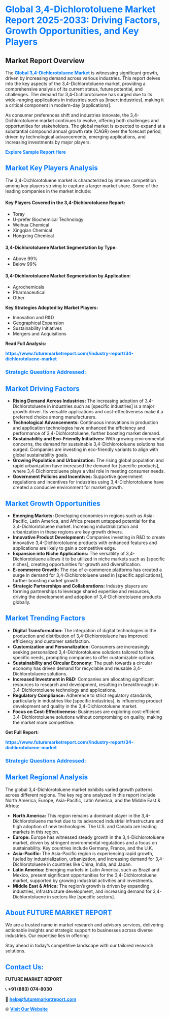 <h1 style="color: #007BFF;">Global 3,4-Dichlorotoluene Market Report 2025-2033: Driving Factors, Growth Opportunities, and Key Players</h1>

<section id="overview">
<h2>Market Report Overview</h2>
<p>The <a href="https://www.futuremarketreport.com//industry-report/34-dichlorotoluene-market" style="color: #007BFF; text-decoration: none;"><strong>Global 3,4-Dichlorotoluene Market</strong></a> is witnessing significant growth, driven by increasing demand across various industries. This report delves into the key aspects of the 3,4-Dichlorotoluene market, providing a comprehensive analysis of its current status, future potential, and challenges. The demand for 3,4-Dichlorotoluene has surged due to its wide-ranging applications in industries such as [insert industries], making it a critical component in modern-day [applications].</p>
<p>As consumer preferences shift and industries innovate, the 3,4-Dichlorotoluene market continues to evolve, offering both challenges and opportunities for stakeholders. The global market is expected to expand at a substantial compound annual growth rate (CAGR) over the forecast period, driven by technological advancements, emerging applications, and increasing investments by major players.</p>
</section>

<section id="overview">
<p><a href="https://www.futuremarketreport.com//request-sample/reportId=47086" style="color: #007BFF; text-decoration: none;"><strong>Explore Sample Report Here</strong></a></p>
</section>

<section id="key-players">
<h2 style="color: #007BFF;">Market Key Players Analysis</h2>
<p>The 3,4-Dichlorotoluene market is characterized by intense competition among key players striving to capture a larger market share. Some of the leading companies in the market include:</p>
<h4>Key Players Covered in the 3,4-Dichlorotoluene Report:</h4>
<ul><li>Toray</li><li>U-prefer Biochemical Technology</li><li>Weihua Chemical</li><li>Xingqian Chemical</li><li>Hongxing Chemical</li></ul>
<h4>3,4-Dichlorotoluene Market Segmentation by Type:</h4>
<ul><li>Above 99%</li><li>Below 99%</li></ul>

<h4>3,4-Dichlorotoluene Market Segmentation by Application:</h4>
<ul><li>Agrochemicals</li><li>Pharmaceutical</li><li>Other</li></ul>
<p><strong>Key Strategies Adopted by Market Players:</strong></p>
<ul>
<li>Innovation and R&D</li>
<li>Geographical Expansion</li>
<li>Sustainability Initiatives</li>
<li>Mergers and Acquisitions</li>
</ul>
</section>

<section>
<p><strong>Read Full Analysis: </strong></p><a href="https://www.futuremarketreport.com//industry-report/34-dichlorotoluene-market" style="color: #007BFF; text-decoration: none;"><strong>https://www.futuremarketreport.com//industry-report/34-dichlorotoluene-market</strong></a>
<h3 style="color: #007BFF;">Strategic Questions Addressed:</h3>
</section>

<section id="driving-factors">
<h2 style="color: #007BFF;">Market Driving Factors</h2>
<ul>
<li><strong>Rising Demand Across Industries:</strong> The increasing adoption of 3,4-Dichlorotoluene in industries such as [specific industries] is a major growth driver. Its versatile applications and cost-effectiveness make it a preferred choice among manufacturers.</li>
<li><strong>Technological Advancements:</strong> Continuous innovations in production and application technologies have enhanced the efficiency and performance of 3,4-Dichlorotoluene, further boosting market demand.</li>
<li><strong>Sustainability and Eco-Friendly Initiatives:</strong> With growing environmental concerns, the demand for sustainable 3,4-Dichlorotoluene solutions has surged. Companies are investing in eco-friendly variants to align with global sustainability goals.</li>
<li><strong>Growing Population and Urbanization:</strong> The rising global population and rapid urbanization have increased the demand for [specific products], where 3,4-Dichlorotoluene plays a vital role in meeting consumer needs.</li>
<li><strong>Government Policies and Incentives:</strong> Supportive government regulations and incentives for industries using 3,4-Dichlorotoluene have created a conducive environment for market growth.</li>
</ul>
</section>

<section id="growth-opportunities">
<h2 style="color: #007BFF;">Market Growth Opportunities</h2>
<ul>
<li><strong>Emerging Markets:</strong> Developing economies in regions such as Asia-Pacific, Latin America, and Africa present untapped potential for the 3,4-Dichlorotoluene market. Increasing industrialization and urbanization in these regions are key growth drivers.</li>
<li><strong>Innovative Product Development:</strong> Companies investing in R&D to create innovative 3,4-Dichlorotoluene products with enhanced features and applications are likely to gain a competitive edge.</li>
<li><strong>Expansion into Niche Applications:</strong> The versatility of 3,4-Dichlorotoluene allows it to be utilized in niche markets such as [specific niches], creating opportunities for growth and diversification.</li>
<li><strong>E-commerce Growth:</strong> The rise of e-commerce platforms has created a surge in demand for 3,4-Dichlorotoluene used in [specific applications], further boosting market growth.</li>
<li><strong>Strategic Partnerships and Collaborations:</strong> Industry players are forming partnerships to leverage shared expertise and resources, driving the development and adoption of 3,4-Dichlorotoluene products globally.</li>
</ul>
</section>

<section id="trending-factors">
<h2 style="color: #007BFF;">Market Trending Factors</h2>
<ul>
<li><strong>Digital Transformation:</strong> The integration of digital technologies in the production and distribution of 3,4-Dichlorotoluene has improved efficiency and customer satisfaction.</li>
<li><strong>Customization and Personalization:</strong> Consumers are increasingly seeking personalized 3,4-Dichlorotoluene solutions tailored to their specific needs, prompting companies to offer customizable options.</li>
<li><strong>Sustainability and Circular Economy:</strong> The push towards a circular economy has driven demand for recyclable and reusable 3,4-Dichlorotoluene solutions.</li>
<li><strong>Increased Investment in R&D:</strong> Companies are allocating significant resources to research and development, resulting in breakthroughs in 3,4-Dichlorotoluene technology and applications.</li>
<li><strong>Regulatory Compliance:</strong> Adherence to strict regulatory standards, particularly in industries like [specific industries], is influencing product development and quality in the 3,4-Dichlorotoluene market.</li>
<li><strong>Focus on Cost-Effectiveness:</strong> Businesses are exploring cost-efficient 3,4-Dichlorotoluene solutions without compromising on quality, making the market more competitive.</li>
</ul>
</section>

<section>
<p><strong>Get Full Report: </strong></p><a href="https://www.futuremarketreport.com//industry-report/34-dichlorotoluene-market" style="color: #007BFF; text-decoration: none;"><strong>https://www.futuremarketreport.com//industry-report/34-dichlorotoluene-market</strong></a>
<h3 style="color: #007BFF;">Strategic Questions Addressed:</h3>
</section>


<section id="regional-analysis">
<h2 style="color: #007BFF;">Market Regional Analysis</h2>
<p>The global 3,4-Dichlorotoluene market exhibits varied growth patterns across different regions. The key regions analyzed in this report include North America, Europe, Asia-Pacific, Latin America, and the Middle East & Africa:</p>
<ul>
<li><strong>North America:</strong> This region remains a dominant player in the 3,4-Dichlorotoluene market due to its advanced industrial infrastructure and high adoption of new technologies. The U.S. and Canada are leading markets in this region.</li>
<li><strong>Europe:</strong> Europe has witnessed steady growth in the 3,4-Dichlorotoluene market, driven by stringent environmental regulations and a focus on sustainability. Key countries include Germany, France, and the U.K.</li>
<li><strong>Asia-Pacific:</strong> The Asia-Pacific region is experiencing rapid growth, fueled by industrialization, urbanization, and increasing demand for 3,4-Dichlorotoluene in countries like China, India, and Japan.</li>
<li><strong>Latin America:</strong> Emerging markets in Latin America, such as Brazil and Mexico, present significant opportunities for the 3,4-Dichlorotoluene market, supported by growing industrial activities and investments.</li>
<li><strong>Middle East & Africa:</strong> The region’s growth is driven by expanding industries, infrastructure development, and increasing demand for 3,4-Dichlorotoluene in sectors like [specific sectors].</li>
</ul>
</section>

<footer>
<h2 style="color: #007BFF;">About FUTURE MARKET REPORT</h2>
<p>We are a trusted name in market research and advisory services, delivering actionable insights and strategic support to businesses across diverse industries. Our expertise lies in offering:</p>

<p>Stay ahead in today’s competitive landscape with our tailored research solutions.</p>

<h2 style="color: #007BFF;">Contact Us:</h2>
<p><strong>FUTURE MARKET REPORT</strong></p>
<p>📞 <strong>+91 (883) 074-8030</strong></p>
<p>📧 <strong><a href="mailto:help@futuremarketreport.com" style="color: #007BFF;">help@futuremarketreport.com</a></strong></p>
<p>🌐 <strong><a href="https://www.futuremarketreport.com/" style="color: #007BFF;">Visit Our Website</a></strong></p>
</footer>